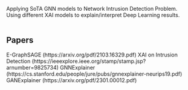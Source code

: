 Applying SoTA GNN models to Network Intrusion Detection Problem. <br>
Using different XAI models to explain/interpret Deep Learning results. <br><br>

<h2>Papers</h2>
E-GraphSAGE (https://arxiv.org/pdf/2103.16329.pdf)
XAI on Intrusion Detection (https://ieeexplore.ieee.org/stamp/stamp.jsp?arnumber=9825734)
GNNExplainer (https://cs.stanford.edu/people/jure/pubs/gnnexplainer-neurips19.pdf)
GANExplainer (https://arxiv.org/pdf/2301.00012.pdf)


